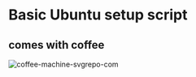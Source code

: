 # Basic Ubuntu setup script
## comes with coffee
![coffee-machine-svgrepo-com](https://user-images.githubusercontent.com/66681971/221270581-6a261a99-bd74-43e0-a691-f44fc97d64cb.svg)
